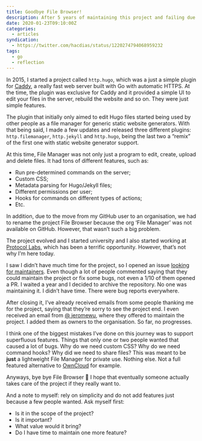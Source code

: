 ```yaml
---
title: Goodbye File Browser!
description: After 5 years of maintaining this project and failing due to my limited time, it was time to say goodbye to File Browser.
date: 2020-01-23T09:10:00Z
categories:
  - articles
syndication:
  - https://twitter.com/hacdias/status/1220274794068959232
tags:
  - go
  - reflection
---
```


In 2015, I started a project called `http.hugo`, which was a just a simple plugin for [Caddy](https://caddyserver.com/), a really fast web server built with Go with automatic HTTPS.  At the time, the plugin was exclusive for Caddy and it provided a simple UI to edit your files in the server, rebuild the website and so on. They were just simple features.

<!--more-->

The plugin that initially only aimed to edit Hugo files started being used by other people as a file manager for generic static website generators. With that being said, I made a few updates and released three different plugins:  `http.filemanager`, `http.jekyll`  and `http.hugo`, being the last two a “remix” of the first one with static website generator support.

At this time, File Manager was not only just a program to edit, create, upload and delete files. It had tons of different features, such as:

* Run pre-determined commands on the server;
* Custom CSS;
* Metadata parsing for Hugo/Jekyll files;
* Different permissions per user;
* Hooks for commands on different types of actions;
* Etc.

In addition, due to the move from my GitHub user to an organisation, we had to rename the project File Browser because the org ‘File Manager’ was not available on GitHub. However, that wasn’t such a big problem.

The project evolved and I started university and I also started working at [Protocol Labs](/2018/10/27/working-at-protocol-labs), which has been a terrific opportunity. However, that’s not why I’m here today.

I saw I didn’t have much time for the project, so I opened an issue [looking for maintainers](https://github.com/filebrowser/filebrowser/issues/532). Even though a lot of people commented saying that they could maintain the project or fix some bugs, not even a 1/10 of them opened a PR. I waited a year and I decided to archive the repository. No one was maintaining it. I didn’t have time. There were bug reports everywhere.

After closing it, I’ve already received emails from some people thanking me for the project, saying that they’re sorry to see the project end. I even received an email from [@ jeromewu](https://github.com/jeromewu), where they offered to maintain the project. I added them as owners to the organisation. So far, no progresses.

I think one of the biggest mistakes I’ve done on this journey was to support superfluous features. Things that only one or two people wanted that caused a lot of bugs. Why do we need custom CSS? Why do we need command hooks? Why did we need to share files? This was meant to be **just** a lightweight File Manager for private use. Nothing else. Not a full featured alternative to [OwnCloud](https://owncloud.org/) for example.

Anyways, bye bye File Browser 👋 I hope that eventually someone actually takes care of the project if they really want to.

And a note to myself: rely on simplicity and do not add features just because a few people wanted. Ask myself first:

* Is it in the scope of the project?
* Is it important?
* What value would it bring?
* Do I have time to maintain one more feature?
